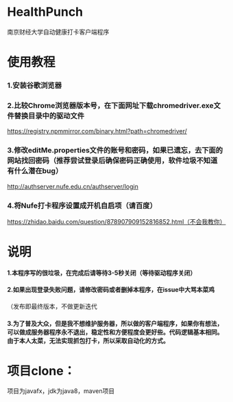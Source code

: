 # HealthPunch
南京财经大学自动健康打卡客户端程序

# 使用教程
### 1.安装谷歌浏览器
### 2.比较Chrome浏览器版本号，在下面网址下载chromedriver.exe文件替换目录中的驱动文件
https://registry.npmmirror.com/binary.html?path=chromedriver/
### 3.修改editMe.properties文件的账号和密码，如果已遗忘，去下面的网站找回密码（推荐尝试登录后确保密码正确使用，软件垃圾不知道有什么潜在bug）
http://authserver.nufe.edu.cn/authserver/login
### 4.将Nufe打卡程序设置成开机自启项（请百度）
https://zhidao.baidu.com/question/878907909152816852.html（不会我教你）

# 说明
#### 1.本程序写的很垃圾，在完成后请等待3-5秒关闭（等待驱动程序关闭）
#### 2.如果出现登录失败问题，请修改密码或者删掉本程序，在issue中大骂本菜鸡
（发布即最终版本，不做更新迭代
#### 3.为了普及大众，但是我不想维护服务器，所以做的客户端程序，如果你有想法，可以做成服务器程序永不退出，稳定性和方便程度会更好些。代码逻辑基本相同。由于本人太菜，无法实现抓包打卡，所以采取自动化的方式。

# 项目clone：
项目为javafx，jdk为java8，maven项目
